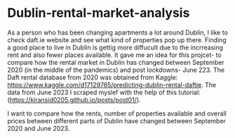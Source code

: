 # Dublin-rental-market-analysis

As a person who has been changing apartments a lot around Dublin, I like to check daft.ie website and see what kind of properties pop up there. Finding a good place to live in Dublin is gettig more diffucult due to the incrreasing rent and also fewer places available. It gave me an idea for this projcet- to compare how the rental market in Dublin has changed between September 2020 (in the middle of the pandemics) and post lockdowns- June 223. 
The Daft rental database from 2020 was obtained from Kaggle: https://www.kaggle.com/d17129765/predicting-dublin-rental-daftie. The data from June 2023 I scraped myslef with the help of this tutorial: (https://kiransid0205.github.io/posts/post01/). 

I want to compare how the rents, number of properties available and overall prices between different parts of Dublin have changed between September 2020 and June 2023. 
